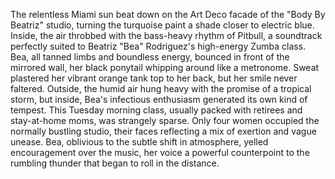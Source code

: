 The relentless Miami sun beat down on the Art Deco facade of the "Body By Beatriz" studio, turning the turquoise paint a shade closer to electric blue. Inside, the air throbbed with the bass-heavy rhythm of Pitbull, a soundtrack perfectly suited to Beatriz "Bea" Rodriguez's high-energy Zumba class.  Bea, all tanned limbs and boundless energy, bounced in front of the mirrored wall, her black ponytail whipping around like a metronome.  Sweat plastered her vibrant orange tank top to her back, but her smile never faltered.  Outside, the humid air hung heavy with the promise of a tropical storm, but inside, Bea's infectious enthusiasm generated its own kind of tempest.  This Tuesday morning class, usually packed with retirees and stay-at-home moms, was strangely sparse. Only four women occupied the normally bustling studio, their faces reflecting a mix of exertion and vague unease. Bea, oblivious to the subtle shift in atmosphere,  yelled encouragement over the music, her voice a powerful counterpoint to the rumbling thunder that began to roll in the distance.
